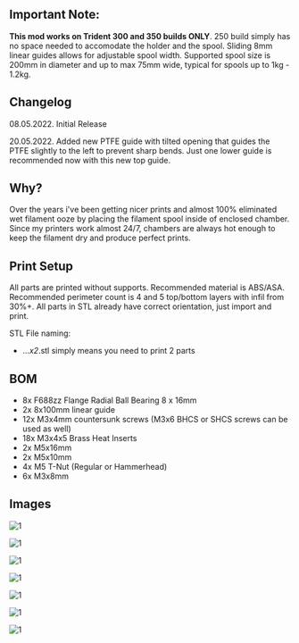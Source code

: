 ## Important Note:
**This mod works on Trident 300 and 350 builds ONLY**. 250 build simply has no space needed to accomodate the holder and the spool.
Sliding 8mm linear guides allows for adjustable spool width. Supported spool size is 200mm in diameter and up to max 75mm wide, typical for spools up to 1kg - 1.2kg.

## Changelog
08.05.2022.
Initial Release

20.05.2022.
Added new PTFE guide with tilted opening that guides the PTFE slightly to the left to prevent sharp bends. Just one lower guide is recommended now with this new top guide.

## Why?

Over the years i've been getting nicer prints and almost 100% eliminated wet filament ooze by placing the filament spool inside of enclosed chamber. Since my printers work almost 24/7, chambers are always hot enough to keep the filament dry and produce perfect prints.

## Print Setup

All parts are printed without supports. Recommended material is ABS/ASA. Recommended perimeter count is 4 and 5 top/bottom layers with infil from 30%+. All parts in STL already have correct orientation, just import and print.

STL File naming:
- ..._x2_.stl simply means you need to print 2 parts

## BOM

- 8x F688zz Flange Radial Ball Bearing 8 x 16mm
- 2x 8x100mm linear guide
- 12x M3x4mm countersunk screws (M3x6 BHCS or SHCS screws can be used as well)
- 18x M3x4x5 Brass Heat Inserts
- 2x M5x16mm
- 2x M5x10mm
- 4x M5 T-Nut (Regular or Hammerhead)
- 6x M3x8mm

## Images

![1](/Trident_Internal_Spool_Holder/Images/TISP.jpg)

![1](/Trident_Internal_Spool_Holder/Images/1.jpg)

![1](/Trident_Internal_Spool_Holder/Images/2.jpg)

![1](/Trident_Internal_Spool_Holder/Images/3.jpg)

![1](/Trident_Internal_Spool_Holder/Images/4.jpg)

![1](/Trident_Internal_Spool_Holder/Images/5.jpg)

![1](/Trident_Internal_Spool_Holder/Images/6.jpg)


